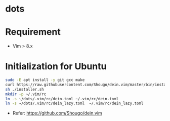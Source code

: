 # dots

# Requirement

* Vim > 8.x

# Initialization for Ubuntu

```bash
sudo -E apt install -y git gcc make
curl https://raw.githubusercontent.com/Shougo/dein.vim/master/bin/installer.sh > installer.sh
sh ./installer.sh
mkdir -p ~/.vim/rc
ln -s ~/dots/.vim/rc/dein.toml ~/.vim/rc/dein.toml
ln -s ~/dots/.vim/rc/dein_lazy.toml  ~/.vim/rc/dein_lazy.toml
```
* Refer: https://github.com/Shougo/dein.vim
